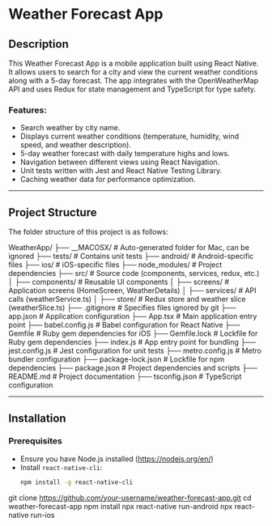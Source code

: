 # Weather Forecast App

## Description

This Weather Forecast App is a mobile application built using React Native. It allows users to search for a city and view the current weather conditions along with a 5-day forecast. The app integrates with the OpenWeatherMap API and uses Redux for state management and TypeScript for type safety.

### Features:
- Search weather by city name.
- Displays current weather conditions (temperature, humidity, wind speed, and weather description).
- 5-day weather forecast with daily temperature highs and lows.
- Navigation between different views using React Navigation.
- Unit tests written with Jest and React Native Testing Library.
- Caching weather data for performance optimization.

---

## Project Structure

The folder structure of this project is as follows:

WeatherApp/ ├── __MACOSX/ # Auto-generated folder for Mac, can be ignored ├── tests/ # Contains unit tests ├── android/ # Android-specific files ├── ios/ # iOS-specific files ├── node_modules/ # Project dependencies ├── src/ # Source code (components, services, redux, etc.) │ ├── components/ # Reusable UI components │ ├── screens/ # Application screens (HomeScreen, WeatherDetails) │ ├── services/ # API calls (weatherService.ts) │ ├── store/ # Redux store and weather slice (weatherSlice.ts) ├── .gitignore # Specifies files ignored by git ├── app.json # Application configuration ├── App.tsx # Main application entry point ├── babel.config.js # Babel configuration for React Native ├── Gemfile # Ruby gem dependencies for iOS ├── Gemfile.lock # Lockfile for Ruby gem dependencies ├── index.js # App entry point for bundling ├── jest.config.js # Jest configuration for unit tests ├── metro.config.js # Metro bundler configuration ├── package-lock.json # Lockfile for npm dependencies ├── package.json # Project dependencies and scripts ├── README.md # Project documentation ├── tsconfig.json # TypeScript configuration


---

## Installation

### Prerequisites
- Ensure you have Node.js installed (https://nodejs.org/en/)
- Install `react-native-cli`:
   ```bash
   npm install -g react-native-cli
git clone https://github.com/your-username/weather-forecast-app.git
cd weather-forecast-app
npm install
npx react-native run-android
npx react-native run-ios
